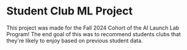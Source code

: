 # Student Club ML Project
This project was made for the Fall 2024 Cohort of the AI Launch Lab Program!
The end goal of this was to recommend students clubs that they're likely to enjoy based on previous student data.